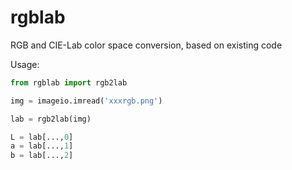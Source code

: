 # rgblab
RGB and CIE-Lab color space conversion, based on existing code


Usage:
```python
from rgblab import rgb2lab

img = imageio.imread('xxxrgb.png')

lab = rgb2lab(img)

L = lab[...,0] 
a = lab[...,1] 
b = lab[...,2] 

```
